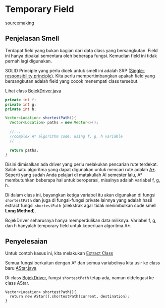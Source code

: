 # Temporary Field

[sourcemaking](https://sourcemaking.com/refactoring/smells/temporary-field)

## Penjelasan Smell

Terdapat field yang bukan bagian dari data class yang bersangkutan. Field ini hanya dipakai sementara oleh beberapa fungsi. Kemudian field ini tidak pernah lagi digunakan.

SOLID Principle yang perlu dicek untuk smell ini adalah SRP ([Single-responsibility principle](https://en.wikipedia.org/wiki/Single-responsibility_principle)). Kita perlu mempertimbangkan apakah field yang bersangkutan adalah field yang cocok menempati class tersebut.

Lihat class [BojekDriver.java](before/BojekDriver.java)
```java
private int f;
private int g;
private int h;

Vector<Location> shortestPath(){
  Vector<Location> paths = new Vector<>();
  
  //...
  //complex A* algorithm code. using f, g, h variable
  //...
  
  return paths;
}
```

Disini dimisalkan ada driver yang perlu melakukan pencarian rute terdekat. Salah satu algoritma yang dapat digunakan untuk mencari rute adalah [A*](https://en.wikipedia.org/wiki/A*_search_algorithm). Seperti yang sudah Anda pelajari di matakuliah AI semester lalu, A* membutuhkan beberapa hal untuk beroperasi, misalnya adalah variabel f, g, h. 

Di dalam class ini, bayangkan ketiga variabel itu akan digunakan di fungsi `shortestPath` dan juga di fungsi-fungsi private lainnya yang adalah hasil extract fungsi `shortestPath` (diekstrak agar tidak menimbulkan code smell **Long Method**).

BojekDriver seharusnya hanya memperdulikan data miliknya. Variabel f, g, dan h hanyalah temporary field untuk keperluan algoritma A*.

## Penyelesaian

Untuk contoh kasus ini, kita melakukan [Extract Class](https://sourcemaking.com/refactoring/extract-class)

Semua fungsi berkaitan dengan A* dan semua variabelnya kita usir ke class baru [AStar.java](after/AStar.java).

Di class [BojekDriver](after/BojekDriver.java), fungsi `shortestPath` tetap ada, namun didelegasi ke class AStar.

```
Vector<Location> shortestPath(){
  return new AStar().shortestPath(current, destination);
}
```